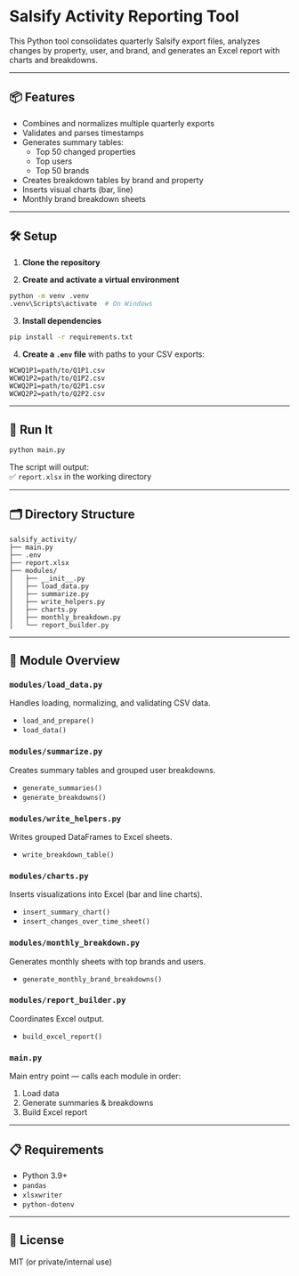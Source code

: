 # Salsify Activity Reporting Tool

This Python tool consolidates quarterly Salsify export files, analyzes changes by property, user, and brand, and generates an Excel report with charts and breakdowns.

---

## 📦 Features

- Combines and normalizes multiple quarterly exports
- Validates and parses timestamps
- Generates summary tables:
  - Top 50 changed properties
  - Top users
  - Top 50 brands
- Creates breakdown tables by brand and property
- Inserts visual charts (bar, line)
- Monthly brand breakdown sheets

---

## 🛠 Setup

1. **Clone the repository**

2. **Create and activate a virtual environment**

```bash
python -m venv .venv
.venv\Scripts\activate  # On Windows
```

3. **Install dependencies**

```bash
pip install -r requirements.txt
```

4. **Create a `.env` file** with paths to your CSV exports:

```
WCWQ1P1=path/to/Q1P1.csv
WCWQ1P2=path/to/Q1P2.csv
WCWQ2P1=path/to/Q2P1.csv
WCWQ2P2=path/to/Q2P2.csv
```

---

## 🚀 Run It

```bash
python main.py
```

The script will output:  
✅ `report.xlsx` in the working directory

---

## 🗂 Directory Structure

```
salsify_activity/
├── main.py
├── .env
├── report.xlsx
├── modules/
│   ├── __init__.py
│   ├── load_data.py
│   ├── summarize.py
│   ├── write_helpers.py
│   ├── charts.py
│   ├── monthly_breakdown.py
│   └── report_builder.py
```

---

## 🧩 Module Overview

### `modules/load_data.py`
Handles loading, normalizing, and validating CSV data.
- `load_and_prepare()`
- `load_data()`

### `modules/summarize.py`
Creates summary tables and grouped user breakdowns.
- `generate_summaries()`
- `generate_breakdowns()`

### `modules/write_helpers.py`
Writes grouped DataFrames to Excel sheets.
- `write_breakdown_table()`

### `modules/charts.py`
Inserts visualizations into Excel (bar and line charts).
- `insert_summary_chart()`
- `insert_changes_over_time_sheet()`

### `modules/monthly_breakdown.py`
Generates monthly sheets with top brands and users.
- `generate_monthly_brand_breakdowns()`

### `modules/report_builder.py`
Coordinates Excel output.
- `build_excel_report()`

### `main.py`
Main entry point — calls each module in order:
1. Load data
2. Generate summaries & breakdowns
3. Build Excel report

---

## 📋 Requirements

- Python 3.9+
- `pandas`
- `xlsxwriter`
- `python-dotenv`

---

## 📎 License

MIT (or private/internal use)
